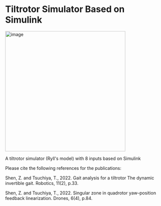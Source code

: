 # Tiltrotor Simulator Based on Simulink


<img width="384" alt="image" src="https://github.com/HansOersted/tiltrotor_simulator/assets/80969277/f573756c-b269-4ebb-9a57-92cafbcb81bf">

A tiltrotor simulator (Ryll's model) with 8 inputs based on Simulink

Please cite the following references for the publications:

Shen, Z. and Tsuchiya, T., 2022. Gait analysis for a tiltrotor The dynamic invertible gait. Robotics, 11(2), p.33.

Shen, Z. and Tsuchiya, T., 2022. Singular zone in quadrotor yaw–position feedback linearization. Drones, 6(4), p.84.

